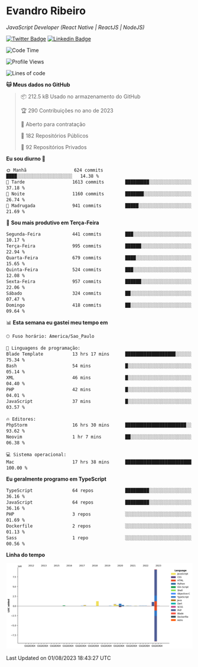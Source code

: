 # Evandro **Ribeiro**

*JavaScript Developer (React Native | ReactJS | NodeJS)*

[![Twitter Badge](https://img.shields.io/badge/-@ribeiroevandro-201B2D?style=flat-square&labelColor=201B2D&logo=twitter&logoColor=white&link=https://twitter.com/ribeiroevandro)](https://twitter.com/ribeiroevandro) 
[![Linkedin Badge](https://img.shields.io/badge/-Evandro%20Ribeiro-201B2D?style=flat-square&logo=Linkedin&logoColor=white&link=https://www.linkedin.com/in/ribeiroevandro)](https://www.linkedin.com/in/ribeiroevandro) 


<!--START_SECTION:waka-->
![Code Time](http://img.shields.io/badge/Code%20Time-3%2C317%20hrs%2036%20mins-blue)

![Profile Views](http://img.shields.io/badge/Visualizac%C3%B5es%20do%20perfil-0-blue)

![Lines of code](https://img.shields.io/badge/Desde%20o%20Hello%20World%20eu%20escrevi-13.7%20million%20linhas%20de%20c%C3%B3digo-blue)

**🐱 Meus dados no GitHub** 

> 📦 212.5 kB Usado no armazenamento do GitHub 
 > 
> 🏆 290 Contribuições no ano de 2023
 > 
> 💼 Aberto para contratação
 > 
> 📜 182 Repositórios Públicos 
 > 
> 🔑 92 Repositórios Privados 
 > 
**Eu sou diurno 🐤** 

```text
🌞 Manhã                  624 commits         ████░░░░░░░░░░░░░░░░░░░░░   14.38 % 
🌆 Tarde                  1613 commits        █████████░░░░░░░░░░░░░░░░   37.18 % 
🌃 Noite                  1160 commits        ███████░░░░░░░░░░░░░░░░░░   26.74 % 
🌙 Madrugada              941 commits         █████░░░░░░░░░░░░░░░░░░░░   21.69 % 
```
📅 **Sou mais produtivo em Terça-Feira** 

```text
Segunda-Feira            441 commits         ███░░░░░░░░░░░░░░░░░░░░░░   10.17 % 
Terça-Feira              995 commits         ██████░░░░░░░░░░░░░░░░░░░   22.94 % 
Quarta-Feira             679 commits         ████░░░░░░░░░░░░░░░░░░░░░   15.65 % 
Quinta-Feira             524 commits         ███░░░░░░░░░░░░░░░░░░░░░░   12.08 % 
Sexta-Feira              957 commits         ██████░░░░░░░░░░░░░░░░░░░   22.06 % 
Sábado                   324 commits         ██░░░░░░░░░░░░░░░░░░░░░░░   07.47 % 
Domingo                  418 commits         ██░░░░░░░░░░░░░░░░░░░░░░░   09.64 % 
```


📊 **Esta semana eu gastei meu tempo em** 

```text
🕑︎ Fuso horário: America/Sao_Paulo

💬 Linguagens de programação: 
Blade Template           13 hrs 17 mins      ███████████████████░░░░░░   75.34 % 
Bash                     54 mins             █░░░░░░░░░░░░░░░░░░░░░░░░   05.14 % 
XML                      46 mins             █░░░░░░░░░░░░░░░░░░░░░░░░   04.40 % 
PHP                      42 mins             █░░░░░░░░░░░░░░░░░░░░░░░░   04.01 % 
JavaScript               37 mins             █░░░░░░░░░░░░░░░░░░░░░░░░   03.57 % 

🔥 Editores: 
PhpStorm                 16 hrs 30 mins      ███████████████████████░░   93.62 % 
Neovim                   1 hr 7 mins         ██░░░░░░░░░░░░░░░░░░░░░░░   06.38 % 

💻 Sistema operacional: 
Mac                      17 hrs 38 mins      █████████████████████████   100.00 % 
```

**Eu geralmente programo em TypeScript** 

```text
TypeScript               64 repos            █████████░░░░░░░░░░░░░░░░   36.16 % 
JavaScript               64 repos            █████████░░░░░░░░░░░░░░░░   36.16 % 
PHP                      3 repos             ░░░░░░░░░░░░░░░░░░░░░░░░░   01.69 % 
Dockerfile               2 repos             ░░░░░░░░░░░░░░░░░░░░░░░░░   01.13 % 
Sass                     1 repo              ░░░░░░░░░░░░░░░░░░░░░░░░░   00.56 % 
```



**Linha do tempo**

![Lines of Code chart](https://raw.githubusercontent.com/ribeiroevandro/ribeiroevandro/main/assets/bar_graph.png)


 Last Updated on 01/08/2023 18:43:27 UTC
<!--END_SECTION:waka-->

